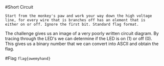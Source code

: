 #Short Circuit
```
Start from the monkey's paw and work your way down the high voltage line, for every wire that is branches off has an element that is either on or off. Ignore the first bit. Standard flag format.
```

The challenge gives us an image of a very poorly written circuit diagram. By tracing through the LED's we can determine if the LED is on (1) or off (0). This gives us a binary number that we can convert into ASCII and obtain the flag.

#Flag
`flag{owemyhand}`
